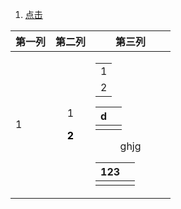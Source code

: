 1. <a id ="01-1"> [点击](#01-2)

<div>
<table align  =center padding = 0>
<thead>
<th> 第一列 </th>
<th> 第二列 </th>
<th width="50%"> 第三列 </th>
</thead>
<tr align=center> 
<td align =left> 1 </td>
<td> <p>  1</p> <p><font color = o > <b>2</b> </p> </td>
<td> <table width =100% margin =0> <tr><td width=100%>1</td></tr><td>2</td></tr>
</table>
</div>

|d|  |
|--|--|
|  |  | 

<body> ghjg </body>



| 123<a id ="01-2"> |  |
|--|--|
|  |  |


<!--stackedit_data:
eyJoaXN0b3J5IjpbLTcyODczMTc5MCwtMTE4MDA3NzUyNSwyOD
cxMzMyNzksNjQwNDA3MTUzLDkyODE2ODE4NSwtMTUxODg2NzQ4
NCw0NDYyMTc1MTMsMTg2MTMzOTU5NiwxNjE2MTk5NzM0LDE4Nj
EzMzk1OTYsLTE5NTE2MDU2NzUsMzAyNDU3NjUsMTExODY4MTA1
NCwxMjI5MDY5MTYyLDEwMDc2NjgyODFdfQ==
-->